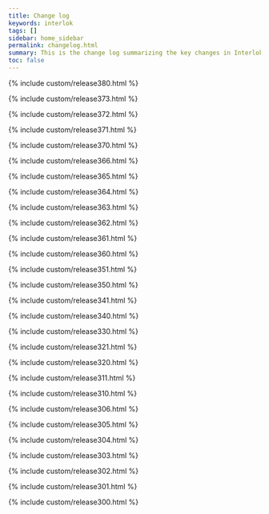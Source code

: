 ```yaml
---
title: Change log
keywords: interlok
tags: []
sidebar: home_sidebar
permalink: changelog.html
summary: This is the change log summarizing the key changes in Interlok for each release.
toc: false
---
```


{% include custom/release380.html %}

{% include custom/release373.html %}

{% include custom/release372.html %}

{% include custom/release371.html %}

{% include custom/release370.html %}

{% include custom/release366.html %}

{% include custom/release365.html %}

{% include custom/release364.html %}

{% include custom/release363.html %}

{% include custom/release362.html %}

{% include custom/release361.html %}

{% include custom/release360.html %}

{% include custom/release351.html %}

{% include custom/release350.html %}

{% include custom/release341.html %}

{% include custom/release340.html %}

{% include custom/release330.html %}

{% include custom/release321.html %}

{% include custom/release320.html %}

{% include custom/release311.html %}

{% include custom/release310.html %}

{% include custom/release306.html %}

{% include custom/release305.html %}

{% include custom/release304.html %}

{% include custom/release303.html %}

{% include custom/release302.html %}

{% include custom/release301.html %}

{% include custom/release300.html %}

